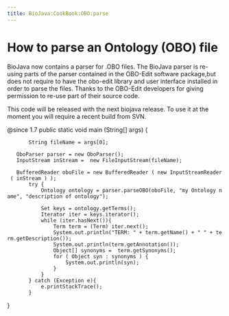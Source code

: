 ```yaml
---
title: BioJava:CookBook:OBO:parse
---
```


How to parse an Ontology (OBO) file
===================================

BioJava now contains a parser for .OBO files. The BioJava parser is
re-using parts of the parser contained in the OBO-Edit software
package,but does not require to have the obo-edit library and user
interface installed in order to parse the files. Thanks to the OBO-Edit
developers for giving permission to re-use part of their source code.

This code will be released with the next biojava release. To use it at
the moment you will require a recent build from SVN.

<java> @since 1.7 public static void main (String[] args) {

`       String fileName = args[0];`

`   OboParser parser = new OboParser();`  
`   InputStream inStream =  new FileInputStream(fileName);`  
`       `  
`   BufferedReader oboFile = new BufferedReader ( new InputStreamReader ( inStream ) );`  
`       try {`  
`           Ontology ontology = parser.parseOBO(oboFile, "my Ontology name", "description of ontology");`  
`                       `  
`           Set keys = ontology.getTerms();`  
`           Iterator iter = keys.iterator();`  
`           while (iter.hasNext()){`  
`               Term term = (Term) iter.next();`  
`               System.out.println("TERM: " + term.getName() + " " + term.getDescription());`  
`               System.out.println(term.getAnnotation());`  
`               Object[] synonyms =  term.getSynonyms();`  
`               for ( Object syn : synonyms ) {`  
`                   System.out.println(syn);`  
`               }                   `  
`           }           `  
`       } catch (Exception e){`  
`           e.printStackTrace();`  
`       }`

} </java>
